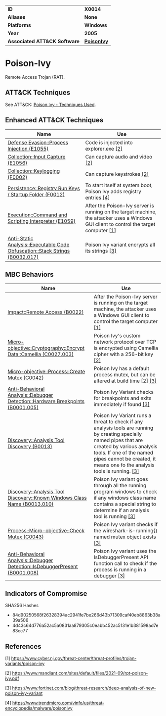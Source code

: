 
<table>
<tr>
<td><b>ID</b></td>
<td><b>X0014</b></td>
</tr>
<tr>
<td><b>Aliases</b></td>
<td><b>None</b></td>
</tr>
<tr>
<td><b>Platforms</b></td>
<td><b>Windows</b></td>
</tr>
<tr>
<td><b>Year</b></td>
<td><b>2005</b></td>
</tr>
<tr>
<td><b>Associated ATT&CK Software</b></td>
<td><b><a href="https://attack.mitre.org/software/S0012/">PoisonIvy</a></b></td>
</tr>
</table>


# Poison-Ivy

Remote Access Trojan (RAT).

## ATT&CK Techniques

See ATT&CK: [Poison Ivy - Techniques Used](https://attack.mitre.org/software/S0012/).

## Enhanced ATT&CK Techniques

|Name|Use|
|---|---|
|[Defense Evasion::Process Injection (E1055)](../defense-evasion/process-injection.md)|Code is injected into explorer.exe [[2]](#2)|
|[Collection::Input Capture (E1056)](../collection/input-capture.md)|Can capture audio and video  [[2]](#2)|
|[Collection::Keylogging (F0002)](../collection/keylogging.md)|Can capture keystrokes  [[2]](#2)|
|[Persistence::Registry Run Keys / Startup Folder (F0012)](../persistence/registry-run-keys-startup-folder.md)|To start itself at system boot, Poison Ivy adds registry entries [[4]](#4)|
|[Execution::Command and Scripting Interpreter (E1059)](../execution/command-and-scripting-interpreter.md)|After the Poison-Ivy server is running on the target machine, the attacker uses a Windows GUI client to control the target computer [[1]](#1)|
|[Anti-Static Analysis::Executable Code Obfuscation::Stack Strings (B0032.017)](../anti-static-analysis/executable-code-obfuscation.md)|Poison Ivy variant encrypts all its strings [[3]](#3)|

## MBC Behaviors

|Name|Use|
|---|---|
|[Impact::Remote Access (B0022)](../impact/remote-access.md)|After the Poison-Ivy server is running on the target machine, the attacker uses a Windows GUI client to control the target computer [[1]](#1)|
|[Micro-objective::Cryptography::Encrypt Data::Camellia (C0027.003)](../micro-behaviors/cryptography/encrypt-data.md)|Poison Ivy's custom network protocol over TCP is encrypted using Camellia cipher with a 256-bit key  [[2]](#2)|
|[Micro-objective::Process::Create Mutex (C0042)](../micro-behaviors/process/create-mutex.md)|Poison Ivy has a default process mutex, but can be altered at build time [2] [[3]](#3)|
|[Anti-Behavioral Analysis::Debugger Detection::Hardware Breakpoints (B0001.005)](../anti-behavioral-analysis/debugger-detection.md)|Poison Ivy Variant checks for breakpoints and exits immediately if found [[3]](#3)|
|[Discovery::Analysis Tool Discovery (B0013)](../discovery/anlaysis-tool-discovery.md)|Poison Ivy Variant runs a threat to check if any analysis tools are running by creating specially named pipes that are created by various analysis tools. If one of the named pipes cannot be created, it means one fo the analysis tools is running.  [[3]](#3)|
|[Discovery::Analysis Tool Discovery::Known Windows Class Name (B0013.010)](../discovery/analysis-tool-discovery.md)|Poison Ivy variant goes through all the running program windows to check  if any windows class name contains a special string to determine if an analysis tool is running [[3]](#3)|
|[Process::Micro-objective::Check Mutex (C0043)](../micro-behaviors/process/check-mutex.md)|Poison Ivy variant checks if the wireshark-is-running{} named mutex object exists [[3]](#3)|
|[Anti-Behavioral Analysis::Debugger Detection::IsDebuggerPresent (B0001.008)](../anti-behavioral-analysis/debugger-detection.md)|Poison Ivy variant uses the IsDebuggerPresent API function call to check if the process is running in a debugger [[3]](#3)|

## Indicators of Compromise

SHA256 Hashes
- 84d90250568f26328394ac2941fe7be266d43b71309caf40eb8863b38a39a506
- 4d43c64d776a52ac5a0831aa879305c0eabb452ac5131e1b381598ad7e83cc77

## References

<a name="1">[1]</a> https://www.cyber.nj.gov/threat-center/threat-profiles/trojan-variants/poison-ivy

<a name="2">[2]</a> https://www.mandiant.com/sites/default/files/2021-09/rpt-poison-ivy.pdf

<a name="3">[3]</a> https://www.fortinet.com/blog/threat-research/deep-analysis-of-new-poison-ivy-variant

<a name="4">[4]</a> https://www.trendmicro.com/vinfo/us/threat-encyclopedia/malware/poisonivy
